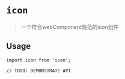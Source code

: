 # `icon`

> 一个符合webComponent规范的icon组件

## Usage

```
import icon from 'icon';

// TODO: DEMONSTRATE API
```
